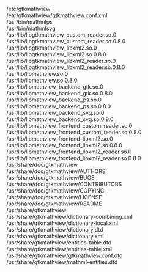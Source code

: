 /etc/gtkmathview  
/etc/gtkmathview/gtkmathview.conf.xml  
/usr/bin/mathmlps  
/usr/bin/mathmlsvg  
/usr/lib/libgtkmathview\_custom\_reader.so.0  
/usr/lib/libgtkmathview\_custom\_reader.so.0.8.0  
/usr/lib/libgtkmathview\_libxml2.so.0  
/usr/lib/libgtkmathview\_libxml2.so.0.8.0  
/usr/lib/libgtkmathview\_libxml2\_reader.so.0  
/usr/lib/libgtkmathview\_libxml2\_reader.so.0.8.0  
/usr/lib/libmathview.so.0  
/usr/lib/libmathview.so.0.8.0  
/usr/lib/libmathview\_backend\_gtk.so.0  
/usr/lib/libmathview\_backend\_gtk.so.0.8.0  
/usr/lib/libmathview\_backend\_ps.so.0  
/usr/lib/libmathview\_backend\_ps.so.0.8.0  
/usr/lib/libmathview\_backend\_svg.so.0  
/usr/lib/libmathview\_backend\_svg.so.0.8.0  
/usr/lib/libmathview\_frontend\_custom\_reader.so.0  
/usr/lib/libmathview\_frontend\_custom\_reader.so.0.8.0  
/usr/lib/libmathview\_frontend\_libxml2.so.0  
/usr/lib/libmathview\_frontend\_libxml2.so.0.8.0  
/usr/lib/libmathview\_frontend\_libxml2\_reader.so.0  
/usr/lib/libmathview\_frontend\_libxml2\_reader.so.0.8.0  
/usr/share/doc/gtkmathview  
/usr/share/doc/gtkmathview/AUTHORS  
/usr/share/doc/gtkmathview/BUGS  
/usr/share/doc/gtkmathview/CONTRIBUTORS  
/usr/share/doc/gtkmathview/COPYING  
/usr/share/doc/gtkmathview/LICENSE  
/usr/share/doc/gtkmathview/README  
/usr/share/gtkmathview  
/usr/share/gtkmathview/dictionary-combining.xml  
/usr/share/gtkmathview/dictionary-local.xml  
/usr/share/gtkmathview/dictionary.dtd  
/usr/share/gtkmathview/dictionary.xml  
/usr/share/gtkmathview/entities-table.dtd  
/usr/share/gtkmathview/entities-table.xml  
/usr/share/gtkmathview/gtkmathview.conf.dtd  
/usr/share/gtkmathview/mathml-entities.dtd  
